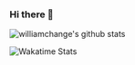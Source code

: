 ### Hi there 👋

![williamchange's github stats](https://github-readme-stats.vercel.app/api?username=williamchange&include_all_commits=true&hide=issues&theme=dracula&show_icons=true)

![Wakatime Stats](https://github-readme-stats.vercel.app/api/wakatime?username=williamchange&hide_progress=true&theme=dracula&layout=compact)
